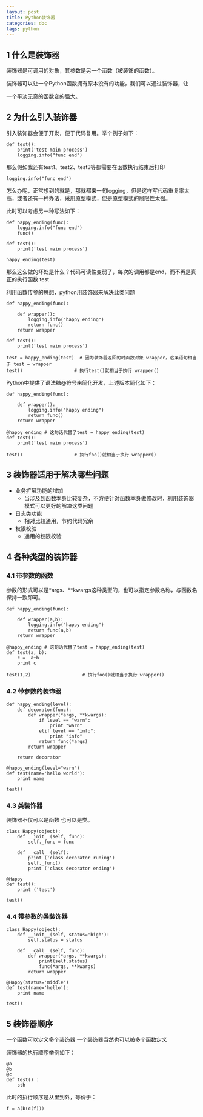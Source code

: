 ```yaml
---
layout: post
title: Python装饰器
categories: doc
tags: python
---
```




## 1 什么是装饰器

装饰器是可调用的对象，其参数是另一个函数（被装饰的函数）。

装饰器可以让一个Python函数拥有原本没有的功能，我们可以通过装饰器，让

一个平淡无奇的函数变的强大。

## 2 为什么引入装饰器

引入装饰器会便于开发，便于代码复用。举个例子如下：


```
def test():
    print('test main process')
    logging.info("func end")
```


那么假如我还有test1、test2、test3等都需要在函数执行结束后打印

`logging.info("func end")`

怎么办呢，正常想到的就是，那就都来一句logging，但是这样写代码重复率太高，或者还有一种办法，采用原型模式，但是原型模式的局限性太强。

此时可以考虑另一种写法如下：


```
def happy_ending(func):
    logging.info("func end")
    func()

def test():
    print('test main process')

happy_ending(test)
```

那么这么做的坏处是什么？代码可读性变弱了，每次的调用都是end，而不再是真正的执行函数 test

利用函数传参的思想，python用装饰器来解决此类问题

```
def happy_ending(func):

    def wrapper():
        logging.info("happy ending")
        return func()
    return wrapper

def test():
    print('test main process')

test = happy_ending(test)  # 因为装饰器返回的时函数对象 wrapper，这条语句相当于 test = wrapper
test()                   # 执行test()就相当于执行 wrapper()
```


Python中提供了语法糖@符号来简化开发，上述版本简化如下：


```
def happy_ending(func):

    def wrapper():
        logging.info("happy ending")
        return func()
    return wrapper

@happy_ending # 这句话代替了test = happy_ending(test)
def test():
    print('test main process')

test()                   # 执行foo()就相当于执行 wrapper()
```


## 3 装饰器适用于解决哪些问题

- 业务扩展功能的增加
	- 当涉及到函数本身比较复杂，不方便针对函数本身做修改时，利用装饰器模式可以更好的解决这类问题
- 日志类功能
	- 相对比较通用，节约代码冗余
- 权限校验
	- 通用的权限校验


## 4 各种类型的装饰器

### 4.1 带参数的函数


参数的形式可以是*args、**kwargs这种类型的，也可以指定参数名称，与函数名保持一致即可。


```
def happy_ending(func):

    def wrapper(a,b):
        logging.info("happy ending")
        return func(a,b)
    return wrapper

@happy_ending # 这句话代替了test = happy_ending(test)
def test(a, b):
    c =  a+b
    print c

test(1,2)                   # 执行foo()就相当于执行 wrapper()
```


### 4.2 带参数的装饰器

```
def happy_ending(level):
    def decorator(func):
        def wrapper(*args, **kwargs):
            if level == "warn":
                print "warn"
            elif level == "info":
                print "info"
            return func(*args)
        return wrapper

    return decorator

@happy_ending(level="warn")
def test(name='hello world'):
    print name

test()
```


### 4.3 类装饰器

装饰器不仅可以是函数 也可以是类。

```
class Happy(object):
    def __init__(self, func):
        self._func = func

    def __call__(self):
        print ('class decorator runing')
        self._func()
        print ('class decorator ending')

@Happy
def test():
    print ('test')

test()
```

### 4.4 带参数的类装饰器

```
class Happy(object):
    def __init__(self, status='high'):
        self.status = status

    def __call__(self, func):
        def wrapper(*args, **kwargs):
            print(self.status)
            func(*args, **kwargs)
        return wrapper

@Happy(status='middle')
def test(name='hello'):
    print name

test()
```


## 5 装饰器顺序

一个函数可以定义多个装饰器
一个装饰器当然也可以被多个函数定义

装饰器的执行顺序举例如下：

```
@a
@b
@c
def test() :
	sth
```

此时的执行顺序是从里到外，等价于：

`f = a(b(c(f)))`
